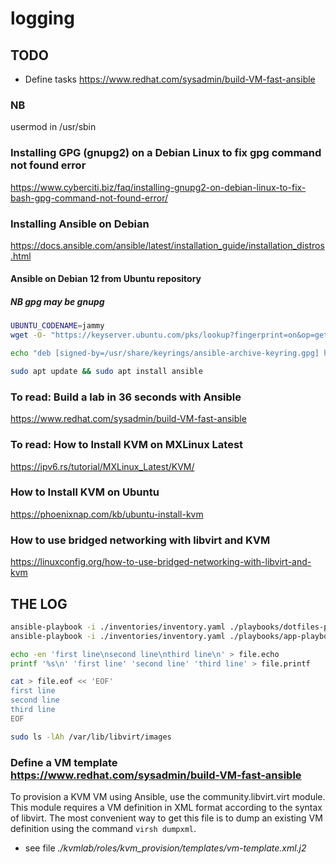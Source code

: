 # logging

## TODO

- Define tasks <https://www.redhat.com/sysadmin/build-VM-fast-ansible>

### NB

usermod in /usr/sbin

### Installing GPG (gnupg2) on a Debian Linux to fix gpg command not found error

<https://www.cyberciti.biz/faq/installing-gnupg2-on-debian-linux-to-fix-bash-gpg-command-not-found-error/>

### Installing Ansible on Debian

<https://docs.ansible.com/ansible/latest/installation_guide/installation_distros.html>

#### Ansible on Debian 12 from Ubuntu repository

##### NB gpg may be gnupg

```bash
UBUNTU_CODENAME=jammy
wget -O- "https://keyserver.ubuntu.com/pks/lookup?fingerprint=on&op=get&search=0x6125E2A8C77F2818FB7BD15B93C4A3FD7BB9C367" | sudo gpg --dearmour -o /usr/share/keyrings/ansible-archive-keyring.gpg

echo "deb [signed-by=/usr/share/keyrings/ansible-archive-keyring.gpg] http://ppa.launchpad.net/ansible/ansible/ubuntu $UBUNTU_CODENAME main" | sudo tee /etc/apt/sources.list.d/ansible.list

sudo apt update && sudo apt install ansible
```

### To read: Build a lab in 36 seconds with Ansible

<https://www.redhat.com/sysadmin/build-VM-fast-ansible>

### To read: How to Install KVM on MXLinux Latest

<https://ipv6.rs/tutorial/MXLinux_Latest/KVM/>

### How to Install KVM on Ubuntu

<https://phoenixnap.com/kb/ubuntu-install-kvm>

### How to use bridged networking with libvirt and KVM

<https://linuxconfig.org/how-to-use-bridged-networking-with-libvirt-and-kvm>

## THE LOG

```bash
ansible-playbook -i ./inventories/inventory.yaml ./playbooks/dotfiles-playbook.yaml --check
ansible-playbook -i ./inventories/inventory.yaml ./playbooks/app-playbook.yaml --become-password-file secure_key
```

```bash
echo -en 'first line\nsecond line\nthird line\n' > file.echo
printf '%s\n' 'first line' 'second line' 'third line' > file.printf
```

```bash
cat > file.eof << 'EOF'
first line
second line
third line
EOF
```

```bash
sudo ls -lAh /var/lib/libvirt/images
```

### Define a VM template <https://www.redhat.com/sysadmin/build-VM-fast-ansible>

To provision a KVM VM using Ansible, use the community.libvirt.virt module. This module requires a VM definition in XML format according to the syntax of libvirt. The most convenient way to get this file is to dump an existing VM definition using the command `virsh dumpxml`.

- see file *./kvmlab/roles/kvm_provision/templates/vm-template.xml.j2*
